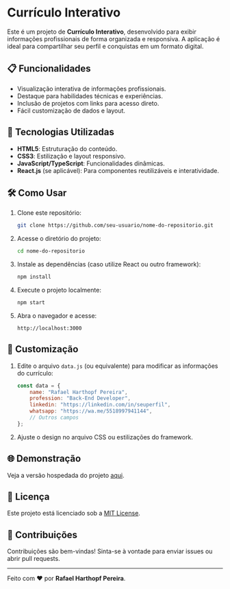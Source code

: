 
# Currículo Interativo

Este é um projeto de **Currículo Interativo**, desenvolvido para exibir informações profissionais de forma organizada e responsiva. A aplicação é ideal para compartilhar seu perfil e conquistas em um formato digital.

## 📋 Funcionalidades

- Visualização interativa de informações profissionais.
- Destaque para habilidades técnicas e experiências.
- Inclusão de projetos com links para acesso direto.
- Fácil customização de dados e layout.

## 🚀 Tecnologias Utilizadas

- **HTML5**: Estruturação do conteúdo.
- **CSS3**: Estilização e layout responsivo.
- **JavaScript/TypeScript**: Funcionalidades dinâmicas.
- **React.js** (se aplicável): Para componentes reutilizáveis e interatividade.

## 🛠️ Como Usar

1. Clone este repositório:
   ```bash
   git clone https://github.com/seu-usuario/nome-do-repositorio.git
   ```
2. Acesse o diretório do projeto:
   ```bash
   cd nome-do-repositorio
   ```
3. Instale as dependências (caso utilize React ou outro framework):
   ```bash
   npm install
   ```
4. Execute o projeto localmente:
   ```bash
   npm start
   ```
5. Abra o navegador e acesse:
   ```
   http://localhost:3000
   ```

## 📝 Customização

1. Edite o arquivo `data.js` (ou equivalente) para modificar as informações do currículo:
   ```javascript
   const data = {
       name: "Rafael Harthopf Pereira",
       profession: "Back-End Developer",
       linkedin: "https://linkedin.com/in/seuperfil",
       whatsapp: "https://wa.me/5518997941144",
       // Outros campos
   };
   ```
2. Ajuste o design no arquivo CSS ou estilizações do framework.

## 🌐 Demonstração

Veja a versão hospedada do projeto [aqui](https://seu-link-de-demonstracao).

## 📄 Licença

Este projeto está licenciado sob a [MIT License](LICENSE).

## 🤝 Contribuições

Contribuições são bem-vindas! Sinta-se à vontade para enviar issues ou abrir pull requests.

---

Feito com ❤️ por **Rafael Harthopf Pereira**.
